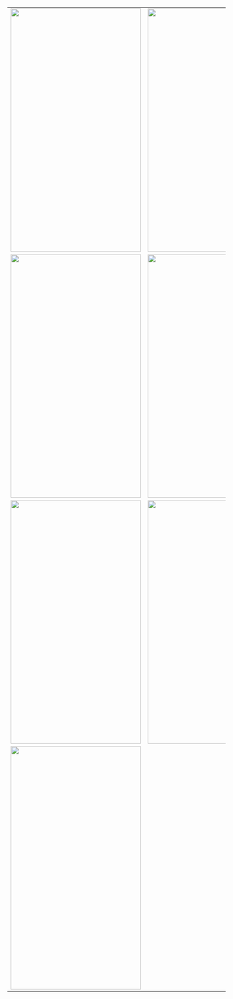 

<table>
  <tr>
    <td><img src="https://github.com/user-attachments/assets/760a8234-55f4-407f-b7fc-7eaf3ce44e00" style="width:300px; height:560px;" /></td>
    <td><img src="https://github.com/user-attachments/assets/07a1e96c-5de0-420d-8d9c-1bf867c0c38a" style="width:300px; height:560px;" /></td>
  </tr>
  <tr>
    <td><img src="https://github.com/user-attachments/assets/eb9bf30f-9f61-4777-bdd8-403c7ab6f83a" style="width:300px; height:560px;" /></td>
    <td><img src="https://github.com/user-attachments/assets/6f8e3dcb-1a56-4cb7-8bba-8d33629d1be3" style="width:300px; height:560px;" /></td>
  </tr>
  <tr>
    <td><img src="https://github.com/user-attachments/assets/7e4e98ea-2f05-472d-abfd-6b1f34f12d33" style="width:300px; height:560px;" /></td>
    <td><img src="https://github.com/user-attachments/assets/9bd812d3-d596-49c0-ba59-9350337cce2c" style="width:300px; height:560px;" /></td>
  </tr>
  <tr>
    <td><img src="https://github.com/user-attachments/assets/c57f909f-de4c-4f48-a339-57c09e6699a0" style="width:300px; height:560px;" /></td>
  </tr>
</table>

